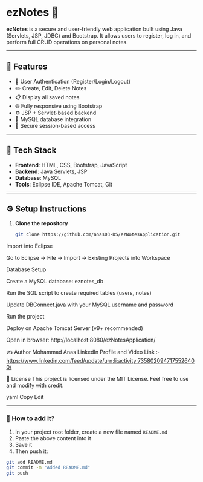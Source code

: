 # ezNotes 📝

**ezNotes** is a secure and user-friendly web application built using Java (Servlets, JSP, JDBC) and Bootstrap. It allows users to register, log in, and perform full CRUD operations on personal notes.

---

## 🚀 Features

- 🔐 User Authentication (Register/Login/Logout)
- ✏️ Create, Edit, Delete Notes
- 📋 Display all saved notes
- 🌐 Fully responsive using Bootstrap
- ⚙️ JSP + Servlet-based backend
- 💾 MySQL database integration
- 🧠 Secure session-based access

---

## 📂 Tech Stack

- **Frontend**: HTML, CSS, Bootstrap, JavaScript
- **Backend**: Java Servlets, JSP
- **Database**: MySQL
- **Tools**: Eclipse IDE, Apache Tomcat, Git

---

## ⚙️ Setup Instructions

1. **Clone the repository**
   ```bash
   git clone https://github.com/anas03-DS/ezNotesApplication.git
Import into Eclipse

Go to Eclipse → File → Import → Existing Projects into Workspace

Database Setup

Create a MySQL database: eznotes_db

Run the SQL script to create required tables (users, notes)

Update DBConnect.java with your MySQL username and password

Run the project

Deploy on Apache Tomcat Server (v9+ recommended)

Open in browser: http://localhost:8080/ezNotesApplication/

✍️ Author
Mohammad Anas
LinkedIn Profile and Video Link :- https://www.linkedin.com/feed/update/urn:li:activity:7358020947175526400/

📃 License
This project is licensed under the MIT License.
Feel free to use and modify with credit.

yaml
Copy
Edit

---

### 📌 How to add it?

1. In your project root folder, create a new file named `README.md`  
2. Paste the above content into it  
3. Save it  
4. Then push it:

```bash
git add README.md
git commit -m "Added README.md"
git push
